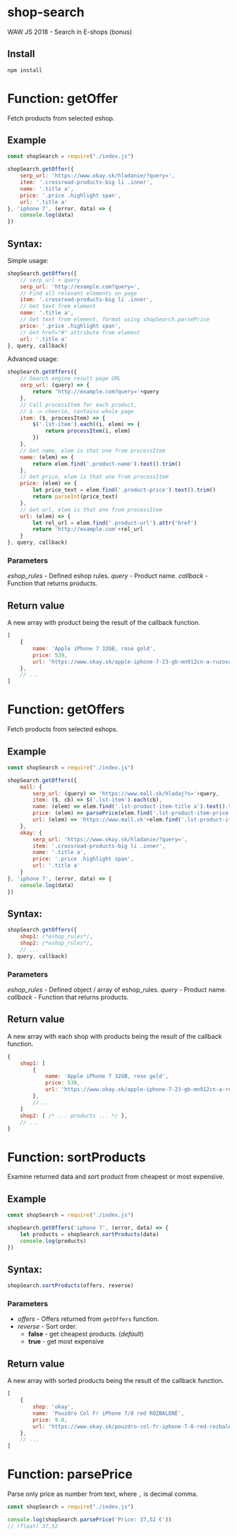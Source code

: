 # shop-search
WAW JS 2018 - Search in E-shops (bonus)

## Install
```bash
npm install
```

# Function: getOffer
Fetch products from selected eshop.

## Example
```js
const shopSearch = require("./index.js")

shopSearch.getOffer({
    serp_url: 'https://www.okay.sk/hladanie/?query=',
    item: '.crossroad-products-big li .inner',
    name: '.title a',
    price: '.price .highlight span',
    url: '.title a'
}, 'iphone 7', (error, data) => {
    console.log(data)
})
```

## Syntax:
Simple usage:
```js
shopSearch.getOffers({
    // serp_url + query
    serp_url: 'http://example.com?query=',
    // Find all relevant elements on page
    item: '.crossroad-products-big li .inner',
    // Get text from element
    name: '.title a',
    // Get text from element, format using shopSearch.parsePrice
    price: '.price .highlight span',
    // Get href="#" attribute from element
    url: '.title a'
}, query, callback)
```

Advanced usage:
```js
shopSearch.getOffers({
    // Search engine result page URL
    serp_url: (query) => {
        return 'http://example.com?query='+query
    },
    // Call processItem for each product,
    // $ -> cheerio, contains whole page
    item: ($, processItem) => {
        $('.lst-item').each((i, elem) => {
            return processItem(i, elem)
        })
    },
    // Get name, elem is that one from processItem
    name: (elem) => {
        return elem.find('.product-name').text().trim()
    },
    // Get price, elem is that one from processItem
    price: (elem) => {
        let price_text = elem.find('.product-price').text().trim()
        return parseInt(price_text)
    },
    // Get url, elem is that one from processItem
    url: (elem) => {
        let rel_url = elem.find('.product-url').attr('href')
        return 'http://example.com'+rel_url
    }
}, query, callback)
```

### Parameters
*eshop_rules* - Defined eshop rules.
*query* - Product name.
*callback* - Function that returns products.

## Return value
A new array with product being the result of the callback function.
```js
[
    {
        name: 'Apple iPhone 7 32GB, rose gold',
        price: 539,
        url: 'https://www.okay.sk/apple-iphone-7-23-gb-mn912cn-a-ruzova-zlata/'
    },
    // ...
]
```

# Function: getOffers
Fetch products from selected eshops.

## Example
```js
const shopSearch = require("./index.js")

shopSearch.getOffers({
    mall: {
        serp_url: (query) => 'https://www.mall.sk/hladaj?s='+query,
        item: ($, cb) => $('.lst-item').each(cb),
        name: (elem) => elem.find('.lst-product-item-title a').text().trim(),
        price: (elem) => parsePrice(elem.find('.lst-product-item-price-value').text()),
        url: (elem) => 'https://www.mall.sk'+elem.find('.lst-product-item-title a').attr('href')
    },
    okay: {
        serp_url: 'https://www.okay.sk/hladanie/?query=',
        item: '.crossroad-products-big li .inner',
        name: '.title a',
        price: '.price .highlight span',
        url: '.title a'
    }
}, 'iphone 7', (error, data) => {
    console.log(data)
})
```

## Syntax:
```js
shopSearch.getOffers({
    shop1: /*eshop_rules*/,
    shop2: /*eshop_rules*/,
    // ...
}, query, callback)
```

### Parameters
*eshop_rules* - Defined object / array of eshop_rules.
*query* - Product name.
*callback* - Function that returns products.

## Return value
A new array with each shop with products being the result of the callback function.
```js
{
    shop1: [
        {
            name: 'Apple iPhone 7 32GB, rose gold',
            price: 539,
            url: 'https://www.okay.sk/apple-iphone-7-23-gb-mn912cn-a-ruzova-zlata/'
        },
        // ...
    ]
    shop2: [ /* ... products ... */ ],
    // ...
}
```

# Function: sortProducts
Examine returned data and sort product from cheapest or most expensive.

## Example
```js
const shopSearch = require("./index.js")

shopSearch.getOffers('iphone 7', (error, data) => {
    let products = shopSearch.sortProducts(data)
    console.log(products)
})
```

## Syntax:
```js
shopSearch.sortProducts(offers, reverse)
```

### Parameters
 - *offers* - Offers returned from `getOffers` function.
 - *reverse* - Sort order.
   - **false** - get cheapest products. (*default*)
   - **true** - get most expensive

## Return value
A new array with sorted products being the result of the callback function.
```js
[
    {
        shop: 'okay',
        name: 'Pouzdro Col Fr iPhone 7/8 red ROZBALENÉ',
        price: 9.8,
        url: 'https://www.okay.sk/pouzdro-col-fr-iphone-7-8-red-rozbalene/'
    },
    // ...
]
```

# Function: parsePrice
Parse only price as number from text, where `,` is decimal comma.

```js
const shopSearch = require("./index.js")

console.log(shopSearch.parsePrice('Price: 37,52 €'))
// (float) 37.52
```

